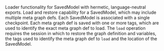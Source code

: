 Loader functionality for SavedModel with hermetic, language-neutral exports.
Load and restore capability for a SavedModel, which may include multiple meta graph defs. Each SavedModel is associated with a single checkpoint. Each meta graph def is saved with one or more tags, which are used to identify the exact meta graph def to load.
The `load` operation requires the session in which to restore the graph definition and variables, the tags used to identify the meta graph def to `load` and the location of the SavedModel.

